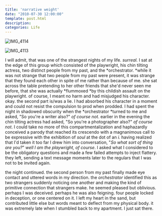 ```yaml
---
title: 'narrative weight'
date: "2010-07-30 12:00:00"
template: post.html
description: 
categories: Life
---
```


![IMG_4114](http://f.slowtheory.com/4843363279_e61827dfce.jpg "IMG_4114")  
  
![IMG_4113](http://f.slowtheory.com/4843979620_d0ea1ae7c0.jpg "IMG_4113")  
  
I will admit, that was one of the strangest nights of my life. *surreal.* I sat at the edge of this group which consisted of the playwright, his chin tilting actress, two distinct people from my past, and the *orchestrator. *while it was not strange that two people from my past were present, it was strange that they found each other in spite of me rather than because of me. she sat across the table pretending to her other friends that she'd never seen me before, that she was actually *flummoxed *by this childish assault on the playwright. of course, I meant no harm and had misjudged his character. okay. the second part is/was a lie. I had absorbed his character in a moment and could not resist the compulsion to prod when prodded. I had spent the night in shadowed obscurity when the *orchestrator *turned to me and asked, "So you're a writer also?" *of course not*. earlier in the evening the chin tilting actress had asked, "So you're a photographer also?" *of course not*. I could take no more of this compartmentalization and haphazardly conceived a parody that reached its crescendo with a magnanimous call to be expressive with the exhibition of *soul* at the dot of an *i.* having realized that I'd taken it too far I drew him into conversation, "*So what sort of thing are you?*" *well I am the playwright, of course*. I asked what I considered to be the obligatory questions and made a few failed attempts to inject flattery. they left, sending a text message moments later to the regulars that I was not to be invited again.  
  
the night continued. the second person from my past finally made eye contact and uttered words in my direction. the *orchestrator* identified this as two strangers suddenly noticing one another and making the kind of primitive connection that strangers make. he seemed pleased but oblivious. perhaps I was deceived. perhaps he was also feigning. four people locked in deception, or one centered on it. I left my heart in the sand, but contributed little else but words meant to deflect from my physical body. it was extremely late when I stumbled back to my apartment. I just sat there.

